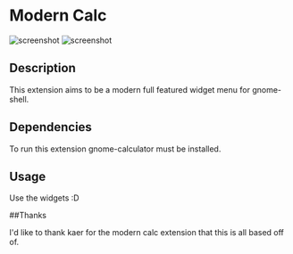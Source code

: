 # Modern Calc
![screenshot](https://github.com/kaer/gnome-shell-extension-modern-calc/raw/master/modern-calc@kaer/images/modern-calc-v5.png)
![screenshot](https://github.com/kaer/gnome-shell-extension-modern-calc/raw/master/modern-calc@kaer/images/modern-calc-v5-lt.png)

## Description

This extension aims to be a modern full featured widget menu for gnome-shell.



## Dependencies

To run this extension gnome-calculator must be installed.


## Usage

Use the widgets :D


##Thanks

I'd like to thank kaer for the modern calc extension that this is all based off of. 
 

